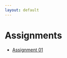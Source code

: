 ```yaml
---
layout: default 
---
```



# [](#assignments) Assignments

* [Assignment 01](./assets/assignments/01/Stats285-Assignment01.tar.gz)
